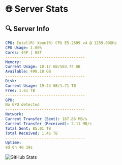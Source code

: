 # 🌐 Server Stats
## 🔍 Server Info
```yaml
CPU: Intel(R) Xeon(R) CPU E5-2699 v4 @ 1259.03GHz
CPU Usage: 1.00%
Cores: 44P | 88T
-----------------------------------
Memory:
Current Usage: 10.17 GB/503.74 GB
Available: 490.18 GB
-----------------------------------
Disk:
Current Usage: 19.23 GB/1.71 TB
Free: 1.61 TB
-----------------------------------
GPU:
No GPU detected
-----------------------------------
Network:
Current Transfer (Sent): 167.86 MB/s
Current Transfer (Received): 2.11 MB/s
Total Sent: 85.01 TB
Total Received: 1.46 TB
-----------------------------------
Uptime:
9d 0h 4m 19s
```
![GitHub Stats](https://img.shields.io/badge/Updated-2025-02-16_22:47:37-blue)